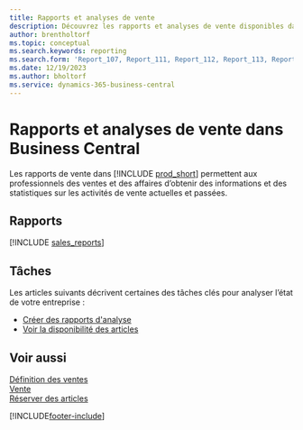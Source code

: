 ```yaml
---
title: Rapports et analyses de vente
description: Découvrez les rapports et analyses de vente disponibles dans la version standard de Business Central afin que vous puissiez suivre votre activité.
author: brentholtorf
ms.topic: conceptual
ms.search.keywords: reporting
ms.search.form: 'Report_107, Report_111, Report_112, Report_113, Report_119, Report_121, Report_129, Report_209, Report_708, Report_713, Report_718, Report_813, Report_7313'
ms.date: 12/19/2023
ms.author: bholtorf
ms.service: dynamics-365-business-central
---
```

# Rapports et analyses de vente dans Business Central

Les rapports de vente dans [!INCLUDE [prod_short](includes/prod_short.md)] permettent aux professionnels des ventes et des affaires d’obtenir des informations et des statistiques sur les activités de vente actuelles et passées.  

## Rapports
[!INCLUDE [sales_reports](includes/sales-reports-include.md)]

## Tâches

Les articles suivants décrivent certaines des tâches clés pour analyser l’état de votre entreprise :

* [Créer des rapports d'analyse](bi-how-create-analysis-views-reports.md)  
* [Voir la disponibilité des articles](inventory-how-availability-overview.md)


## Voir aussi

[Définition des ventes](sales-setup-sales.md)  
[Vente](sales-manage-sales.md)  
[Réserver des articles](inventory-how-to-reserve-items.md)

[!INCLUDE[footer-include](includes/footer-banner.md)]
